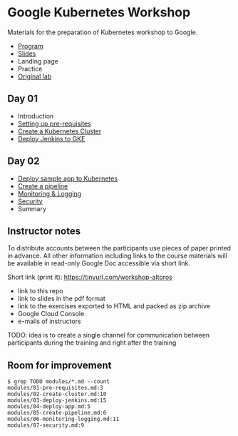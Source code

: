 Google Kubernetes Workshop
==========================

Materials for the preparation of Kubernetes workshop to Google.

- [Program](https://drive.google.com/open?id=1JhvaIF-0yBhE8sHT6Xs-LTDgBl0KZQBNNKphu6wydEk)
- [Slides](https://drive.google.com/open?id=1sr4_JQPitT-PjRvlgEG_yT9cbVl3sjBJ)
- Landing page
- Practice
- [Original lab](https://github.com/GoogleCloudPlatform/continuous-deployment-on-kubernetes)

Day 01
------

- Introduction
- [Setting up pre-requisites](modules/01-pre-requisites.md)
- [Create a Kubernetes Cluster](modules/02-create-cluster.md)
- [Deploy Jenkins to GKE](modules/03-deploy-jenkins.md)

Day 02
------

- [Deploy sample app to Kubernetes](modules/04-deploy-app.md)
- [Create a pipeline](modules/05-create-pipeline.md)
- [Monitoring & Logging](modules/06-monitoring-logging.md)
- [Security](modules/07-security.md)
- Summary

Instructor notes
----------------

To distribute accounts between the participants use pieces of paper printed in advance. All other information including links to the course materials will be available in read-only Google Doc accessible via short link.

Short link (print it): https://tinyurl.com/workshop-altoros

- link to this repo
- link to slides in the pdf format
- link to the exercises exported to HTML and packed as zip archive
- Google Cloud Console
- e-mails of instructors

TODO: idea is to create a single channel for communication between participants during the training and right after the training

Room for improvement
--------------------

```
$ grep TODO modules/*.md --count
modules/01-pre-requisites.md:3
modules/02-create-cluster.md:10
modules/03-deploy-jenkins.md:15
modules/04-deploy-app.md:5
modules/05-create-pipeline.md:6
modules/06-monitoring-logging.md:11
modules/07-security.md:9
```
